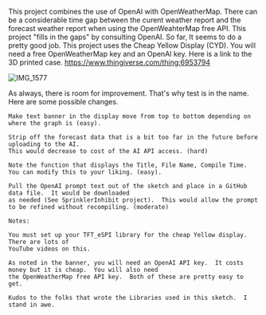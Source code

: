 This project combines the use of OpenAI with OpenWeatherMap.  There can be a considerable time gap between the
curent weather report and the forecast weather report when using the OpenWeahterMap free API.  This project 
"fills in the gaps" by consulting OpenAI.  So far, It seems to do a pretty good job. 
This project uses the Cheap Yellow Display (CYD).  You will need a free OpenWeatherMap key and an OpenAI key.
Here is a link to the 3D printed case. https://www.thingiverse.com/thing:6953794

![IMG_1577](https://github.com/user-attachments/assets/b96f4b74-9d93-4a9d-a341-9bf10d177ebd)

As always, there is room for improvement. That's why test is in the name. Here are some possible changes.

    Make text banner in the display move from top to bottom depending on where the graph is (easy).
    
    Strip off the forecast data that is a bit too far in the future before uploading to the AI.
    This would decrease to cost of the AI API access. (hard)

    Note the function that displays the Title, File Name, Compile Time.
    You can modify this to your liking. (easy).

    Pull the OpenAI prompt text out of the sketch and place in a GitHub data file.  It would be downloaded 
    as needed (See SprinklerInhibit project).  This would allow the prompt to be refined without recompiling. (moderate)

    Notes:  
    
    You must set up your TFT_eSPI library for the cheap Yellow display.  There are lots of 
    YouTube videos on this.

    As noted in the banner, you will need an OpenAI API key.  It costs money but it is cheap.  You will also need
    the OpenWeatherMap free API key.  Both of these are pretty easy to get.

    Kudos to the folks that wrote the Libraries used in this sketch.  I stand in awe.
    

